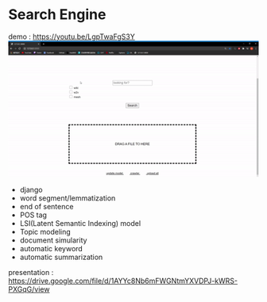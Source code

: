 # Search Engine
demo : https://youtu.be/LgpTwaFgS3Y
![image](https://github.com/1tangerine1day/search_engine/blob/master/gif/show.gif)
* django
* word segment/lemmatization
* end of sentence
* POS tag
* LSI(Latent Semantic Indexing) model 
* Topic modeling
* document simularity
* automatic keyword
* automatic summarization

presentation : https://drive.google.com/file/d/1AYYc8Nb6mFWGNtmYXVDPJ-kWRS-PXGqG/view

